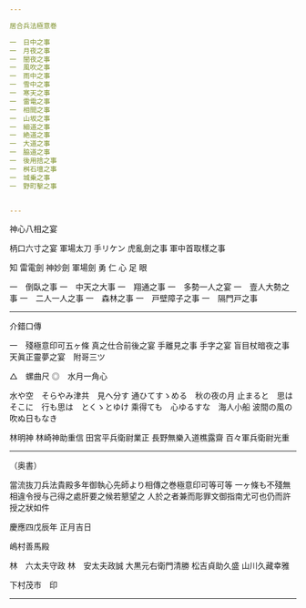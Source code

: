 ```yaml
---

居合兵法極意巻

一　日中之事
一　月夜之事
一　闇夜之事
一　風吹之事
一　雨中之事
一　雪中之事
一　寒天之事
一　雷電之事
一　相間之事
一　山坂之事
一　細道之事
一　絶道之事
一　大道之事
一　脇道之事
一　後用捨之事
一　桝石壇之事
一　城乗之事
一　野町擊之事


---
```


神心八相之宴

柄口六寸之宴
軍場太刀
手リケン
虎亂劍之事
軍中首取樣之事

知
雷電劍
神妙劍
軍場劍
勇
仁
心
足
眼

一　倒臥之事
一　中天之大事
一　翔通之事
一　多勢一人之宴
一　壹人大勢之事
一　二人一人之事
一　森林之事
一　戸壁障子之事
一　隔門戸之事


---

介錯口傳

一　殘極意印可五ヶ條
真之仕合前後之宴
手離見之事
手字之宴
盲目杖暗夜之事
天眞正靈夢之宴　附哥三ツ

△　螺曲尺
◎　水月一角心

水や空　そらやみ津共　見へ分す
通ひてすゝめる　秋の夜の月
止まると　思は　そこに　行も思は　とくゝとゆけ
乘得ても　心ゆるすな　海人小船
波間の風の　吹ぬ日もなき

林明神
林崎神助重信
田宮平兵衛尉業正
長野無樂入道樵露齋
百々軍兵衛尉光重


---

（奥書）

當流抜刀兵法貴殿多年御執心先師より相傳之巻極意印可等可等
一ヶ條も不殘無相違令授与己得之處肝要之候若懇望之
人於之者兼而彫罪文御指南尤可也仍而許授之狀如件

慶應四戊辰年
正月吉日

嶋村善馬殿

林　六太夫守政
林　安太夫政誠
大黒元右衛門清勝
松吉貞助久盛
山川久藏幸雅

下村茂市　印


---
